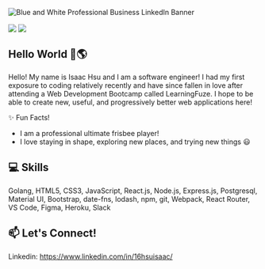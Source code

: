 ![Blue and White Professional Business LinkedIn Banner](https://user-images.githubusercontent.com/85271794/135133685-5652571c-7ce4-4394-96a0-5a0628bcc3fa.png)

<img align="center" src="https://github-readme-stats-sigma-five.vercel.app/api?username=hsu-isaac&theme=prussian&show_icons=true"> 
<img align="center" src="https://github-readme-stats-sigma-five.vercel.app/api/top-langs/?username=hsu-isaac&layout=compact&theme=prussian&show_icons=true">

## Hello World 👋🌎

Hello! My name is Isaac Hsu and I am a software engineer! I had my first exposure to coding relatively recently and have since fallen in love after attending a Web Development Bootcamp called LearningFuze. I hope to be able to create new, useful, and progressively better web applications here!

✨ Fun Facts! 
- I am a professional ultimate frisbee player!
- I love staying in shape, exploring new places, and trying new things :smiley:

## 💻 Skills

Golang, HTML5, CSS3, JavaScript, React.js, Node.js, Express.js, Postgresql, Material UI, Bootstrap, date-fns, lodash, npm, git, Webpack, React Router, VS Code, Figma, Heroku, Slack

## 📫 Let's Connect!
Linkedin: https://www.linkedin.com/in/16hsuisaac/
